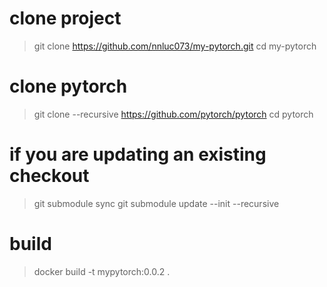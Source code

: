 # clone project
> git clone https://github.com/nnluc073/my-pytorch.git
> cd my-pytorch

# clone pytorch
> git clone --recursive https://github.com/pytorch/pytorch
> cd pytorch

# if you are updating an existing checkout
> git submodule sync
> git submodule update --init --recursive

# build
> docker build -t mypytorch:0.0.2 .
